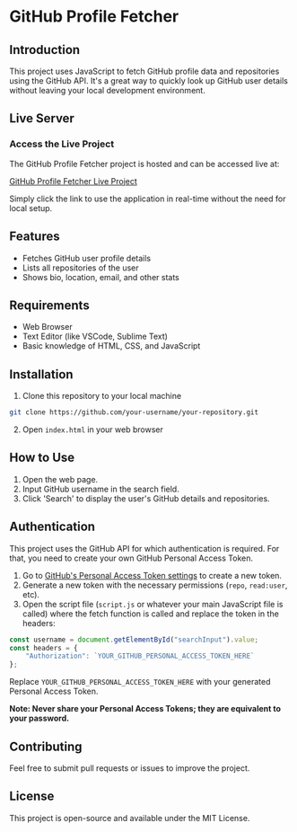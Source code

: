 # GitHub Profile Fetcher

## Introduction

This project uses JavaScript to fetch GitHub profile data and repositories using the GitHub API. It's a great way to quickly look up GitHub user details without leaving your local development environment.

## Live Server
### Access the Live Project

The GitHub Profile Fetcher project is hosted and can be accessed live at:

<a href="https://projects.mustafaemresahin.com/github-api">GitHub Profile Fetcher Live Project</a>

Simply click the link to use the application in real-time without the need for local setup.

## Features

- Fetches GitHub user profile details
- Lists all repositories of the user
- Shows bio, location, email, and other stats

## Requirements

- Web Browser
- Text Editor (like VSCode, Sublime Text)
- Basic knowledge of HTML, CSS, and JavaScript

## Installation

1. Clone this repository to your local machine
```bash
git clone https://github.com/your-username/your-repository.git
```

2. Open `index.html` in your web browser

## How to Use

1. Open the web page.
2. Input GitHub username in the search field.
3. Click 'Search' to display the user's GitHub details and repositories.

## Authentication

This project uses the GitHub API for which authentication is required. For that, you need to create your own GitHub Personal Access Token.

1. Go to [GitHub's Personal Access Token settings](https://github.com/settings/tokens) to create a new token.
2. Generate a new token with the necessary permissions (`repo`, `read:user`, etc).
3. Open the script file (`script.js` or whatever your main JavaScript file is called) where the fetch function is called and replace the token in the headers:

```javascript
const username = document.getElementById("searchInput").value;
const headers = {
    "Authorization": `YOUR_GITHUB_PERSONAL_ACCESS_TOKEN_HERE`
};
```

Replace `YOUR_GITHUB_PERSONAL_ACCESS_TOKEN_HERE` with your generated Personal Access Token.

**Note: Never share your Personal Access Tokens; they are equivalent to your password.**

## Contributing

Feel free to submit pull requests or issues to improve the project.

## License

This project is open-source and available under the MIT License.

